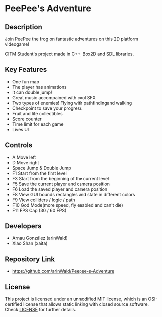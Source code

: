 # PeePee's Adventure

## Description

Join PeePee the frog on fantastic adventures on this 2D platform videogame!

CITM Student's project made in C++, Box2D and SDL libraries.
 

## Key Features

 - One fun map
 - The player has animations
 - It can double jump!
 - Great music accompained with cool SFX
 - Two types of enemies! Flying with pathfindingand walking 
 - Checkpoint to save your progress
 - Fruit and life collectibles
 - Score counter
 - Time limit for each game
 - Lives UI
 
## Controls

 - A Move left
 - D Move right
 - Space Jump & Double Jump
 - F1 Start from the first level
 - F3 Start from the beginning of the current level
 - F5 Save the current player and camera position
 - F6 Load the saved player and camera position
 - F8 View GUI bounds rectangles and state in different colors
 - F9 View colliders / logic / path
 - F10 God Mode(more speed, fly enabled and can't die)
 - F11 FPS Cap (30 / 60 FPS)

## Developers

 - Arnau González (arinWald)
 - Xiao Shan (xaita)
 
## Repository Link
 - https://github.com/arinWald/Peepee-s-Adventure

## License

This project is licensed under an unmodified MIT license, which is an OSI-certified license that allows static linking with closed source software. Check [LICENSE](LICENSE) for further details.
